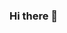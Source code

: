 ### Hi there 👋

<!--
**mahatarc/mahatarc** is a ✨ _special_ ✨ repository because its `README.md` (this file) appears on your GitHub profile.
![Snake gif](https://github.com/mahatarc/mahatarc/blob/main/output/github-contribution-grid-snake.gif)

Here are some ideas to get you started:

- 🔭 I’m currently working on ...
- 🌱 I’m currently learning ...
- 👯 I’m looking to collaborate on ...
- 🤔 I’m looking for help with ...
- 💬 Ask me about ...
- 📫 How to reach me: ...
- 😄 Pronouns: ...
- ⚡ Fun fact: ...
-->
